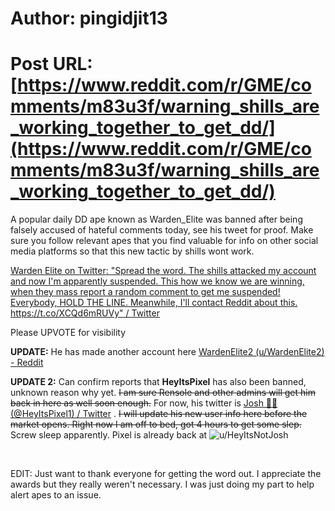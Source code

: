 # Author: pingidjit13
# Post URL: [https://www.reddit.com/r/GME/comments/m83u3f/warning_shills_are_working_together_to_get_dd/](https://www.reddit.com/r/GME/comments/m83u3f/warning_shills_are_working_together_to_get_dd/)


A popular daily DD ape known as Warden\_Elite was banned after being falsely accused of hateful comments today, see his tweet for proof. Make sure you follow relevant apes that you find valuable for info on other social media platforms so that this new tactic by shills wont work.

[Warden Elite on Twitter: "Spread the word. The shills attacked my account and now I'm apparently suspended. This how we know we are winning, when they mass report a random comment to get me suspended! Everybody, HOLD THE LINE. Meanwhile, I'll contact Reddit about this. https://t.co/XCQd6mRUVy" / Twitter](https://twitter.com/elite_warden/status/1372683282937225216)

Please UPVOTE for visibility

**UPDATE:** He has made another account here [WardenElite2 (u/WardenElite2) - Reddit](https://www.reddit.com/user/WardenElite2)

**UPDATE 2:** Can confirm reports that **HeyItsPixel** has also been banned, unknown reason why yet. ~~I am sure Rensole and other admins will get him back in here as well soon enough.~~ For now, his twitter is  [Josh 💎🤲 (@HeyItsPixel1) / Twitter](https://twitter.com/HeyItsPixel1) . ~~I will update his new user info here before the market opens. Right now I am off to bed, got 4 hours to get some slep.~~  Screw sleep apparently. Pixel is already back at  ![u/HeyItsNotJosh](https://www.reddit.com/u/HeyItsNotJosh) 

&#x200B;

EDIT: Just want to thank everyone for getting the word out. I appreciate the awards but they really weren't necessary. I was just doing my part to help alert apes to an issue.
